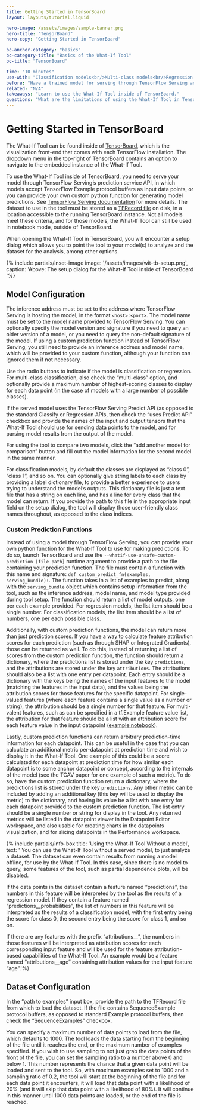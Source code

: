 ```yaml
---
title: Getting Started in TensorBoard
layout: layouts/tutorial.liquid

hero-image: /assets/images/sample-banner.png
hero-title: "TensorBoard"
hero-copy: "Getting Started in TensorBoard"

bc-anchor-category: "basics"
bc-category-title: "Basics of the What-If Tool"
bc-title: "TensorBoard"

time: "10 minutes"
use-with: "Classification models<br/>Multi-class models<br/>Regression models"
before: "Have a trained model for serving through TensorFlow Serving and a test dataset on disk as a TFRecord file."
related: "N/A"
takeaways: "Learn to use the What-If Tool inside of TensorBoard."
questions: "What are the limitations of using the What-If Tool in TensorBoard?<br/><br/>How do I use the What-If Tool in TensorBoard?"
---
```


# Getting Started in TensorBoard

The What-If Tool can be found inside of [TensorBoard](https://www.tensorflow.org/tensorboard/), which is the visualization front-end that comes with each TensorFlow installation. The dropdown menu in the top-right of TensorBoard contains an option to navigate to the embedded instance of the What-If Tool.

To use the What-If Tool inside of TensorBoard, you need to serve your model through TensorFlow Serving’s prediction service API, in which models accept TensorFlow Example protocol buffers as input data points, or you can provide your own custom python function for generating model predictions. See [TensorFlow Serving documentation](https://www.tensorflow.org/tfx/guide/serving) for more details. The dataset to use in the tool must be stored as a [TFRecord file](https://www.tensorflow.org/tutorials/load_data/tfrecord) on disk, in a location accessible to the running TensorBoard instance. Not all models meet these criteria, and for those models, the What-If Tool can still be used in notebook mode, outside of TensorBoard.

When opening the What-If Tool in TensorBoard, you will encounter a setup dialog which allows you to point the tool to your model(s) to analyze and the dataset for the analysis, among other options.

{% include partials/inset-image image: '/assets/images/wit-tb-setup.png', 
  caption: 'Above: The setup dialog for the What-If Tool inside of TensorBoard '%}

## Model Configuration

The inference address must be set to the address where TensorFlow Serving is hosting the model, in the format `<host>:<port>`. The model name must be set to the model name provided to TensorFlow Serving. You can optionally specify the model version and signature if you need to query an older version of a model, or you need to query the non-default signature of the model. If using a custom prediction function instead of TensorFlow Serving, you still need to
provide an inference address and model name, which will be provided to your custom function, although your function can ignored them if not necessary.

Use the radio buttons to indicate if the model is classification or regression. For multi-class classification, also check the “multi-class” option, and optionally provide a maximum number of highest-scoring classes to display for each data point (in the case of models with a large number of possible classes).

If the served model uses the TensorFlow Serving Predict API (as opposed to the standard Classify or Regression APIs, then check the “uses Predict API” checkbox and provide the names of the input and output tensors that the What-If Tool should use for sending data points to the model, and for parsing model results from the output of the model.

For using the tool to compare two models, click the “add another model for comparison” button and fill out the model information for the second model in the same manner.

For classification models, by default the classes are displayed as “class 0”, “class 1”, and so on. You can optionally give string labels to each class by providing a label dictionary file, to provide a better experience to users trying to understand the model’s outputs. This dictionary file is just a text file that has a string on each line, and has a line for every class that the model can return. If you provide the path to this file in the appropriate input field on the setup dialog, the tool will display those user-friendly class names throughout, as opposed to the class indices.

### Custom Prediction Functions

Instead of using a model through TensorFlow Serving, you can provide your own python function for the What-If Tool to use for making predictions. To do so, launch TensorBoard and use the `--whatif-use-unsafe-custom-prediction [file path]` runtime argument to provide a path to the file containing your prediction
function. The file must contain a function with this name and signature: `def custom_predict_fn(examples, serving_bundle):`. The function takes in a list of
examples to predict, along with the `serving_bundle` object which contains setup information from the tool, such as the inference address, model name, and model type provided during tool setup. The function should return a list of model outputs, one per each example provided. For regression models, the list item should be a single number. For classification models, the list item should be a list of numbers, one per each possible class.

Additionally, with custom prediction functions, the model can return more than just prediction scores. If you have a way to calculate feature attribution scores for each prediction (such as through SHAP or Integrated Gradients), those can be returned as well. To do this, instead of returning a list of scores from the custom prediction function, the function should return a dictionary, where the predictions list is stored under the key `predictions`, and the attributions are stored under the key `attributions`. The attributions should also be a list with one entry per datapoint. Each entry should be a dictionary with the keys being the names of the input features to the model (matching the features in the input data), and the values being the attribution scores for those features for the specific datapoint. For single-valued features (where each feature contains a single value as a number or string), the attribution should be a single number for that feature. For multi-valent features, such as can be specified in a tf.Example feature value list, the attribution for that feature should be a list with an attribution score for each feature value in the input datapoint ([example notebook](https://colab.sandbox.google.com/github/pair-code/what-if-tool/blob/master/WIT_COMPAS_with_SHAP.ipynb)).

Lastly, custom prediction functions can return arbitrary prediction-time information for each datapoint. This can be useful in the case that you can calculate an additional metric per-datapoint at prediction time and wish to display it in the What-If Tool. One example of this could be a score calculated for each datapoint at prediction time for how similar each datapoint is to some anchor datapoint or concept, according to the internals of the model (see the TCAV paper for one example of such a metric). To do so, have the custom prediction function return a dictionary, where the predictions list is stored under the key `predictions`. Any other metric can be included by adding an additional key (this key will be used to display the metric) to the dictionary, and having its value be a list with one entry for each datapoint provided to the custom prediction function. The list entry should be a single number or string for display in the tool. Any returned metrics will be listed in the datapoint viewer in the Datapoint Editor workspace, and also usable for creating charts in the datapoints visualization, and for slicing datapoints in the Performance workspace.

{% include partials/info-box title: 'Using the What-If Tool Without a model', 
  text: '
  You can use the What-If Tool without a served model, to just analyze a dataset. The dataset can even contain results from running a model offline, for use by the What-If Tool. In this case, since there is no model to query, some features of the tool, such as partial dependence plots, will be disabled.
  
  If the data points in the dataset contain a feature named “predictions”, the numbers in this feature will be interpreted by the tool as the results of a regression model. If they contain a feature named “predictions__probabilities”, the list of numbers in this feature will be interpreted as the results of a classification model, with the first entry being the score for class 0, the second entry being the score for class 1, and so on.
  
  If there are any features with the prefix “attributions__”, the numbers in those features will be interpreted as attribution scores for each corresponding input feature and will be used for the feature attribution-based capabilities of the What-If Tool. An example would be a feature named “attributions__age” containing attribution values for the input feature “age”.'%}

## Dataset Configuration

In the “path to examples” input box, provide the path to the TFRecord file from which to load the dataset. If the file contains SequenceExample protocol buffers, as opposed to standard Example protocol buffers, then check the “SequenceExamples” checkbox.

You can specify a maximum number of data points to load from the file, which defaults to 1000. The tool loads the data starting from the beginning of the file until it reaches the end, or the maximum number of examples specified. If you wish to use sampling to not just grab the data points of the front of the file, you can set the sampling ratio to a number above 0 and below 1. This number represents the chance that a given data point will be loaded and sent to the tool. So, with maximum examples set to 1000 and a sampling ratio of 0.2, the tool will start at the beginning of the file and for each data point it encounters, it will load that data point with a likelihood of 20% (and it will skip that data point with a likelihood of 80%). It will continue in this manner until 1000 data points are loaded, or the end of the file is reached.
